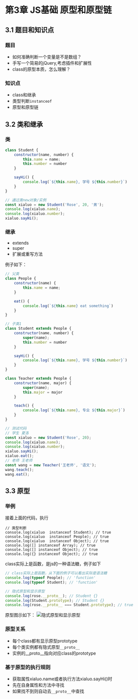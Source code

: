 # 第3章 JS基础 原型和原型链

## 3.1 题目和知识点

### 题目

+ 如何准确判断一个变量是不是数组？
+ 手写一个简易的jQuery,考虑插件和扩展性
+ class的原型本质，怎么理解？

### 知识点

+ class和继承
+ 类型判断`instanceof`
+ 原型和原型链

## 3.2 类和继承

### 类

```javascript
class Student {
    constructor(name, number) {
        this.name = name;
        this.number = number
    }

    sayHi() {
        console.log(`${this.name}, 学号 ${this.number}`)
    }
}

// 通过类new对象/实例
const xialuo = new Student('Rose', 20, '男');
console.log(xialuo.name);
console.log(xialuo.number);
xialuo.sayHi();
```

### 继承

+ extends
+ super
+ 扩展或重写方法

例子如下：

```javascript
// 父类
class People {
    constructor(name) {
        this.name = name;
    }

    eat() {
        console.log(`${this.name} eat something`)
    }
}

// 子类1
class Student extends People {
    constructor(name, number) {
        super(name);
        this.number = number
    }

    sayHi() {
        console.log(`${this.name}, 学号 ${this.number}`)
    }
}

class Teacher extends People {
    constructor(name, major) {
        super(name);
        this.major = major
    }

    teach() {
        console.log(`${this.name}, 专业 ${this.major}`)
    }
}

// 测试代码
// 学生 夏洛
const xialuo = new Student('Rose', 20);
console.log(xialuo.name);
console.log(xialuo.number);
xialuo.sayHi();
xialuo.eat();
// 老师 王老师
const wang = new Teacher('王老师', '语文');
wang.teach();
wang.eat();
```

## 3.3 原型

### 举例

接着上面的代码，执行

```
// 类型判断
console.log(xialuo  instanceof Student); // true
console.log(xialuo  instanceof People); // true
console.log(xialuo  instanceof Object); // true
console.log([] instanceof Array); // true
console.log([] instanceof Object); // true
console.log({} instanceof Object); // true
```

class实际上是函数，是js的一种语法糖，例子如下
```javascript
// class实际上是函数，从下面的例子可以看出实际是语法糖
console.log(typeof People); // 'function'
console.log(typeof Student); // 'function'

// 隐式原型和显示原型
console.log(rose.__proto__); // Student {}
console.log(Student.prototype); // Student {}
console.log(rose.__proto__ === Student.prototype); // true
```
原型图示如下：
![隐式原型和显示原型](https://img.mukewang.com/szimg/5dc285d60001568e19201080.jpg)

### 原型关系

+ 每个class都有显示原型prototype
+ 每个类实例都有隐式原型`__proto__`
+ 实例的__proto__指向对应class的prototype

### 基于原型的执行规则

+ 获取属性xialuo.name或者执行方法xialuo.sayHi()时
+ 先在自身属性和方法中寻找
+ 如果找不到则自动去`__proto__`中查找

